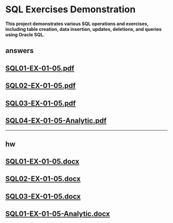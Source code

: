 # SQL Exercises Demonstration
**This project demonstrates various SQL operations and exercises, including table creation, data insertion, updates, deletions, and queries using Oracle SQL.**

##

answers
--------------------------------------------------------------------------------------------
[SQL01-EX-01-05.pdf](https://github.com/user-attachments/files/16432546/SQL01-EX-01-05.pdf)
----------------------------------------------
[SQL02-EX-01-05.pdf](https://github.com/user-attachments/files/16432547/SQL02-EX-01-05.pdf)
--------------------------------------------------------------------------------------------
[SQL03-EX-01-05.pdf](https://github.com/user-attachments/files/16445835/SQL03-EX-01-05.pdf)
---------------
[SQL04-EX-01-05-Analytic.pdf](https://github.com/user-attachments/files/16461273/SQL04-EX-01-05-Analytic.pdf)
-----------------------------------------------------------------------------

----------------------------------------------
hw
--------------------------------------------------------------------------------------------
[SQL01-EX-01-05.docx](https://github.com/user-attachments/files/16432643/SQL01-EX-01-05.docx)
----------------------------------------------
[SQL02-EX-01-05.docx](https://github.com/user-attachments/files/16432645/SQL02-EX-01-05.docx)
----------------------------------------------
[SQL03-EX-01-05.docx](https://github.com/user-attachments/files/16445843/SQL03-EX-01-05.docx)
----------------------------------------------
[SQL01-EX-01-05-Analytic.docx](https://github.com/user-attachments/files/16461298/SQL01-EX-01-05-Analytic.docx)
----------------------------------------------

